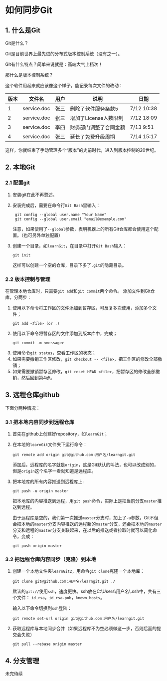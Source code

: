# 如何同步Git

## 1. 什么是Git

Git是什么？

Git是目前世界上最先进的分布式版本控制系统（没有之一）。

Git有什么特点？简单来说就是：高端大气上档次！

那什么是版本控制系统？

这个软件用起来就应该像这个样子，能记录每次文件的改动：

版本|文件名|用户|说明|日期
-|-|-|-|-
1|service.doc|张三|删除了软件服务条款5|7/12 10:38
2|service.doc|张三|增加了License人数限制|7/12 18:09
3|service.doc|李四|财务部门调整了合同金额|7/13 9:51
4|service.doc|张三|延长了免费升级周期|7/14 15:17

这样，你就结束了手动管理多个“版本”的史前时代，进入到版本控制的20世纪。

## 2. 本地Git
### 2.1 配置git

1. 安装git在此不再赘述。
2. 安装完成后，需要在命令行`Git Bash`里输入：
   ```
    git config --global user.name "Your Name"
    git config --global user.email "email@example.com"
   ```
   注意，如果使用了`--global`参数，表明机器上的所有Git仓库都会使用这个配置。（也可另外单独配置）

3. 创建一个目录，如`learnGit`，在目录中打开`Git Bash`输入：
   ```
   git init
   ```
   这样可以创建一个空的仓库，目录下多了`.git`的隐藏目录。
### 2.2 版本控制与管理
在管理本地仓库时，只需要`git add`和`git commit`两个命令。
添加文件到Git仓库，分两步：
1. 使用以下命令将工作区的文件添加到暂存区，可反复多次使用，添加多个文件；
    ```
    git add <file> (or .)
    ```
2. 使用以下命令将暂存区的文件添加到版本库中，完成；
   ```
   git commit -m <message>
   ```
3. 使用命令`git status`，查看工作区的状态； 
4. 如果需要撤销工作区修改，`git checkout -- <file>`，把工作区的修改全部撤销；
5. 如果需要撤销暂存区修改，`git reset HEAD <file>`，把暂存区的修改全部撤销，然后回到第4步。
## 3. 远程仓库github

下面分两种情况：
### 3.1 把本地内容同步到远程仓库
1. 首先在github上创建好repository，如`learnGit`；
2. 在本地的`learnGit`文件夹下运行命令：
   ```
   git remote add origin git@github.com:用户名/learngit.git
   ```
   添加后，远程库的名字就是`origin`，这是Git默认的叫法，也可以改成别的，但是`origin`这个名字一看就知道是远程库。
3. 把本地库的所有内容推送到远程库上:
   ```
   git push -u origin master
   ```
    把本地库的内容推送到远程，用`git push`命令，实际上是把当前分支`master`推送到远程。

    由于远程库是空的，我们第一次推送`master`分支时，加上了`-u`参数，Git不但会把本地的`master`分支内容推送的远程新的`master`分支，还会把本地的`master`分支和远程的`master`分支关联起来，在以后的推送或者拉取时就可以简化命令，变成：
    ```
    git push origin master
    ```
### 3.2 把远程仓库内容同步（克隆）到本地
1. 创建一个本地文件夹`learnGit2`，用命令`git clone`克隆一个本地库：
   ```
   git clone git@github.com:用户名/learngit.git ./
   ```
   默认的`git://`使用`ssh`，速度更快。ssh放在C:\Users\用户名\\.ssh中，共有三个文件：
   `id_rsa`，`id_rsa.pub`，`known_hosts`。

    输入以下命令切换到`ssh`登陆：
    ```
    git remote set-url origin git@github.com:用户名/learngit.git
    ```
2. 获取远程库与本地同步合并（如果远程库不为空必须做这一步，否则后面的提交会失败）

    ```
    git pull --rebase origin master
    ```
## 4. 分支管理
未完待续